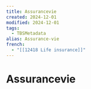 ```yaml
---
title: Assurancevie
created: 2024-12-01
modified: 2024-12-01
tags:
  - TBSMetadata
alias: Assurance-vie
french:
  - "[[12418 Life insurance]]"
---
```

# Assurancevie
